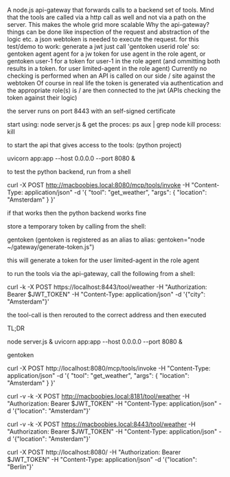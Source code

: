 A node.js api-gateway that forwards calls to a backend set of tools.
Mind that the tools are called via a http call as well and not via a path on the server. 
This makes the whole grid more scalable
Why the api-gateway? things can be done like inspection of the request and abstraction of the logic etc.
a json webtoken is needed to execute the request. 
for this test/demo to work: generate a jwt just call 'gentoken userid role' so: gentoken agent agent for a jw token for use agent in the role agent, or gentoken user-1 for a token for user-1 in the role agent (and ommitting both results in a token. for user limited-agent in the role agent)
Currently no checking is performed when an API is called on our side / site against the webtoken
Of course in real life the token is generated via authentication and the appropriate role(s) is / are then connected to the jwt (APIs checking the token against their logic)

the server runs on port 8443 with an self-signed certificate

start using: node server.js &
get the proces: ps aux | grep node
kill process: kill <pid>

to start the api that gives access to the tools: (python project)

uvicorn app:app --host 0.0.0.0 --port 8080 &


to test the python backend, run from a shell

curl -X POST http://macboobies.local:8080/mcp/tools/invoke   -H "Content-Type: application/json"   -d '{
    "tool": "get_weather",
    "args": {
      "location": "Amsterdam"
    }
  }'


if that works then the python backend works fine

store a temporary token by calling from the shell:

gentoken (gentoken is registered as an alias to alias: gentoken="node ~/gateway/generate-token.js")

this will generate a token for the user limited-agent in the role agent

to run the tools via the api-gateway, call the following from a shell:

  curl -k -X POST https://localhost:8443/tool/weather   -H "Authorization: Bearer $JWT_TOKEN"   -H "Content-Type: application/json"   -d '{"city": "Amsterdam"}'


the tool-call is then rerouted to the correct address and then executed


TL;DR

<!--start api-gateway and backend: -->
node server.js &
uvicorn app:app --host 0.0.0.0 --port 8080 &


<!--generate a token -->
gentoken


<!-- test both backend and frontend -->
curl -X POST http://localhost:8080/mcp/tools/invoke   -H "Content-Type: application/json"   -d '{
    "tool": "get_weather",
    "args": {
      "location": "Amsterdam"
    }
  }'



curl -v -k -X POST http://macboobies.local:8181/tool/weather   -H "Authorization: Bearer $JWT_TOKEN"   -H "Content-Type: application/json"   -d '{"location": "Amsterdam"}'

 curl -v -k -X POST https://macboobies.local:8443/tool/weather   -H "Authorization: Bearer $JWT_TOKEN"   -H "Content-Type: application/json"   -d '{"location": "Amsterdam"}'


curl -X POST http://localhost:8080/   -H "Authorization: Bearer $JWT_TOKEN"   -H "Content-Type: application/json"   -d '{"location": "Berlin"}'






